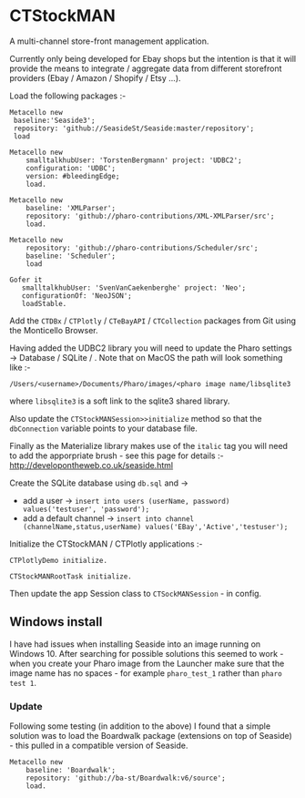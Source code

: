 # CTStockMAN

A multi-channel store-front management application.

Currently only being developed for Ebay shops but the intention is that it will provide the means to integrate / aggregate data from different storefront providers (Ebay / Amazon / Shopify / Etsy ...). 

Load the following packages :-

```
Metacello new
 baseline:'Seaside3';
 repository: 'github://SeasideSt/Seaside:master/repository';
 load
```
```
Metacello new 
    smalltalkhubUser: 'TorstenBergmann' project: 'UDBC2';
    configuration: 'UDBC';
    version: #bleedingEdge;
    load.
```
```
Metacello new
	baseline: 'XMLParser';
	repository: 'github://pharo-contributions/XML-XMLParser/src';
	load.
```
```
Metacello new 
    repository: 'github://pharo-contributions/Scheduler/src';
    baseline: 'Scheduler';
    load
```
```
Gofer it
   smalltalkhubUser: 'SvenVanCaekenberghe' project: 'Neo';
   configurationOf: 'NeoJSON';
   loadStable.
```
Add the `CTDBx` / `CTPlotly` / `CTeBayAPI` / `CTCollection` packages from Git using the Monticello Browser.

Having added the UDBC2 library you will need to update the Pharo settings -> Database / SQLite / <path to the sqlite shared lib>. Note that on MacOS the path will look something like :-
```
/Users/<username>/Documents/Pharo/images/<pharo image name/libsqlite3
```
where `libsqlite3` is a soft link to the sqlite3 shared library.

Also update the `CTStockMANSession>>initialize` method so that the `dbConnection` variable points to your database file.

Finally as the Materialize library makes use of the `italic` tag you will need to add the apporpriate brush - see this page for details :- http://developontheweb.co.uk/seaside.html
						
Create the SQLite database using `db.sql` and -> 
- add a user -> `insert into users (userName, password) values('testuser', 'password');`
- add a default channel -> `insert into channel (channelName,status,userName) values('EBay','Active','testuser');`

Initialize the CTStockMAN / CTPlotly applications :-
```
CTPlotlyDemo initialize.
```
```
CTStockMANRootTask initialize.
```
Then update the app Session class to `CTSockMANSession` - in config.

## Windows install

I have had issues when installing Seaside into an image running on Windows 10. After searching for possible solutions this seemed to work - when you create your Pharo image from the Launcher make sure that the image name has no spaces - for example `pharo_test_1` rather than `pharo test 1`. 

### Update

Following some testing (in addition to the above) I found that a simple solution was to load the Boardwalk package (extensions on top of Seaside) - this pulled in a compatible version of Seaside.
```
Metacello new
	baseline: 'Boardwalk';
	repository: 'github://ba-st/Boardwalk:v6/source';
	load.
```

